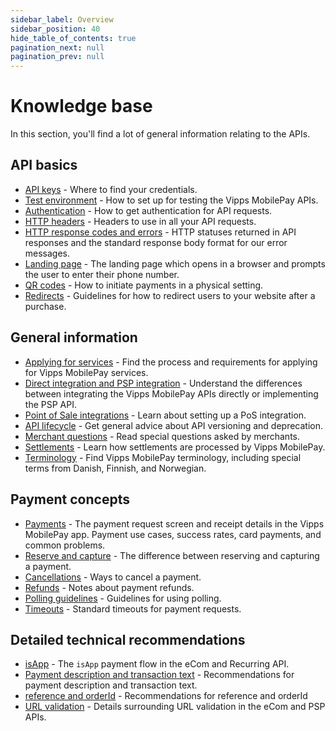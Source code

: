 ```yaml
---
sidebar_label: Overview
sidebar_position: 40
hide_table_of_contents: true
pagination_next: null
pagination_prev: null
---
```


# Knowledge base

In this section, you'll find a lot of general information relating to the APIs.

## API basics

* [API keys](api-keys.md) - Where to find your credentials.
* [Test environment](../test-environment.md) - How to set up for testing the Vipps MobilePay APIs.
* [Authentication](authentication.md) - How to get authentication for API requests.
* [HTTP headers](http-headers.md) - Headers to use in all your API requests.
* [HTTP response codes and errors](errors.md) - HTTP statuses returned in API responses and the standard response body format for our error messages.
* [Landing page](landing-page.md) - The landing page which opens in a browser and prompts the user to enter their phone number.
* [QR codes](qr-code.md) - How to initiate payments in a physical setting.
* [Redirects](redirects.md) - Guidelines for how to redirect users to your website after a purchase.

## General information

* [Applying for services](applying-for-services.md) - Find the process and requirements for applying for Vipps MobilePay services.
* [Direct integration and PSP integration](direct-vs-psp.md) - Understand the differences between integrating the Vipps MobilePay APIs directly or implementing the PSP API.
* [Point of Sale integrations](pos-integrations.md) - Learn about setting up a PoS integration.
* [API lifecycle](api-lifecycle.md) - Get general advice about API versioning and deprecation.
* [Merchant questions](merchant-questions.md) - Read special questions asked by merchants.
* [Settlements](../settlements/README.md) - Learn how settlements are processed by Vipps MobilePay.
* [Terminology](terminology.md) - Find Vipps MobilePay terminology, including special terms from Danish, Finnish, and Norwegian.

## Payment concepts

* [Payments](payments.md) - The payment request screen and receipt details in the Vipps MobilePay app. Payment use cases, success rates, card payments, and common problems.
* [Reserve and capture](reserve-and-capture.md) - The difference between reserving and capturing a payment.
* [Cancellations](cancel.md) - Ways to cancel a payment.
* [Refunds](refund.md) - Notes about payment refunds.
* [Polling guidelines](polling-guidelines.md) - Guidelines for using polling.
* [Timeouts](timeouts.md) - Standard timeouts for payment requests.

## Detailed technical recommendations

* [isApp](isApp.md) - The `isApp` payment flow in the eCom and Recurring API.
* [Payment description and transaction text](transactiontext.md) - Recommendations for payment description and transaction text.
* [reference and orderId](orderid.md) - Recommendations for reference and orderId
* [URL validation](url-validation.md) - Details surrounding URL validation in the eCom and PSP APIs.
